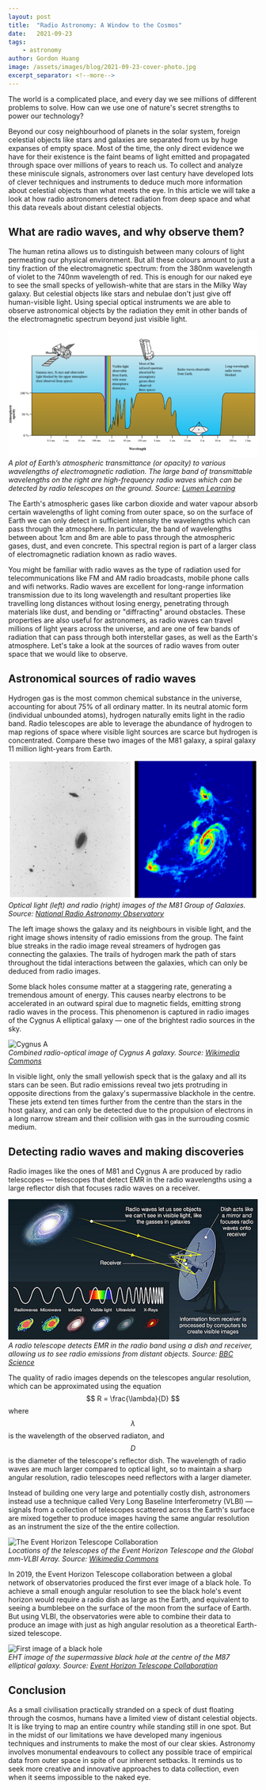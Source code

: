 ```yaml
---
layout: post
title:  "Radio Astronomy: A Window to the Cosmos"
date:   2021-09-23
tags: 
    - astronomy
author: Gordon Huang
image: /assets/images/blog/2021-09-23-cover-photo.jpg
excerpt_separator: <!--more-->
---
```


The world is a complicated place, and every day we see millions of different problems to solve. How can we use one of nature's secret strengths to power our technology?

<!--more-->

<script src="https://cdn.mathjax.org/mathjax/latest/MathJax.js?config=TeX-AMS-MML_HTMLorMML" type="text/javascript"></script>

Beyond our cosy neighbourhood of planets in the solar system, foreign celestial objects like stars and galaxies are separated from us by huge expanses of empty space. Most of the time, the only direct evidence we have for their existence is the faint beams of light emitted and propagated through space over millions of years to reach us. To collect and analyze these miniscule signals, astronomers over last century have developed lots of clever techniques and instruments to deduce much more information about celestial objects than what meets the eye. In this article we will take a look at how radio astronomers detect radiation from deep space and what this data reveals about distant celestial objects.

## What are radio waves, and why observe them?

The human retina allows us to distinguish between many colours of light permeating our physical environment. But all these colours amount to just a tiny fraction of the electromagnetic spectrum: from the 380nm wavelength of violet to the 740nm wavelength of red. This is enough for our naked eye to see the small specks of yellowish-white that are stars in the Milky Way galaxy. But celestial objects like stars and nebulae don't just give off human-visible light. Using special optical instruments we are able to observe astronomical objects by the radiation they emit in other bands of the electromagnetic spectrum beyond just visible light.

![Atmospheric transmittance plot](/assets/images/blog/21-09-23/atmospheric-transmittance.png)<br/>
_A plot of Earth’s atmospheric transmittance (or opacity) to various wavelengths of electromagnetic radiation. The large band of transmittable wavelengths on the right are high-frequency radio waves which can be detected by radio telescopes on the ground. Source: [Lumen Learning](https://courses.lumenlearning.com/boundless-physics/chapter/the-electromagnetic-spectrum/)_

The Earth's atmospheric gases like carbon dioxide and water vapour absorb certain wavelengths of light coming from outer space, so on the surface of Earth we can only detect in sufficient intensity the wavelengths which can pass through the atmosphere. In particular, the band of wavelengths between about 1cm and 8m are able to pass through the atmospheric gases, dust, and even concrete. This spectral region is part of a larger class of electromagnetic radiation known as radio waves.

You might be familiar with radio waves as the type of radiation used for telecommunications like FM and AM radio broadcasts, mobile phone calls and wifi networks. Radio waves are excellent for long-range information transmission due to its long wavelength and resultant properties like travelling long distances without losing energy, penetrating through materials like dust, and bending or "diffracting" around obstacles. These properties are also useful for astronomers, as radio waves can travel millions of light years across the universe, and are one of few bands of radiation that can pass through both interstellar gases, as well as the Earth's atmosphere. Let's take a look at the sources of radio waves from outer space that we would like to observe.

## Astronomical sources of radio waves

Hydrogen gas is the most common chemical substance in the universe, accounting for about 75% of all ordinary matter. In its neutral atomic form (individual unbounded atoms), hydrogen naturally emits light in the radio band. Radio telescopes are able to leverage the abundance of hydrogen to map regions of space where visible light sources are scarce but hydrogen is concentrated. Compare these two images of the M81 galaxy, a spiral galaxy 11 million light-years from Earth.

![M81 Galaxy Group](/assets/images/blog/21-09-23/m81-galaxy-group.png)<br/>
_Optical light (left) and radio (right) images of the M81 Group of Galaxies. Source: [National Radio Astronomy Observatory](http://www.aoc.nrao.edu/intro/galaxies.html)_

The left image shows the galaxy and its neighbours in visible light, and the right image shows intensity of radio emissions from the group. The faint blue streaks in the radio image reveal streamers of hydrogen gas connecting the galaxies. The trails of hydrogen mark the path of stars throughout the tidal interactions between the galaxies, which can only be deduced from radio images.

Some black holes consume matter at a staggering rate, generating a tremendous amount of energy. This causes nearby electrons to be accelerated in an outward spiral due to magnetic fields, emitting strong radio waves in the process. This phenomenon is captured in radio images of the Cygnus A elliptical galaxy — one of the brightest radio sources in the sky.

![Cygnus A](https://upload.wikimedia.org/wikipedia/commons/5/58/3c405.jpg)<br/>
_Combined radio-optical image of Cygnus A galaxy. Source: [Wikimedia Commons](https://commons.wikimedia.org/wiki/File:3c405.jpg)_

In visible light, only the small yellowish speck that is the galaxy and all its stars can be seen. But radio emissions reveal two jets protruding in opposite directions from the galaxy's supermassive blackhole in the centre. These jets extend ten times further from the centre than the stars in the host galaxy, and can only be detected due to the propulsion of electrons in a long narrow stream and their collision with gas in the surrouding cosmic medium.

## Detecting radio waves and making discoveries

Radio images like the ones of M81 and Cygnus A are produced by radio telescopes — telescopes that detect EMR in the radio wavelengths using a large reflector dish that focuses radio waves on a receiver.

![Radio Telescope](/assets/images/blog/21-09-23/radio-telescope.jpg)<br/>
_A radio telescope detects EMR in the radio band using a dish and receiver, allowing us to see radio emissions from distant objects. Source: [BBC Science](https://www.bbc.com/news/uk-england-manchester-35093020)_

The quality of radio images depends on the telescopes angular resolution, which can be approximated using the equation $$ R = \frac{\lambda}{D} $$ where $$ \lambda $$ is the wavelength of the observed radiaton, and $$ D $$ is the diameter of the telescope's reflector dish. The wavelength of radio waves are much larger compared to optical light, so to maintain a sharp angular resolution, radio telescopes need reflectors with a larger diameter.

Instead of building one very large and potentially costly dish, astronomers instead use a technique called Very Long Baseline Interferometry (VLBI) — signals from a collection of telescopes scattered across the Earth's surface are mixed together to produce images having the same angular resolution as an instrument the size of the the entire collection.

![The Event Horizon Telescope Collaboration](https://upload.wikimedia.org/wikipedia/commons/e/eb/The_Event_Horizon_Telescope_and_Global_mm-VLBI_Array_on_the_Earth.jpg)<br/>
_Locations of the telescopes of the Event Horizon Telescope and the Global mm-VLBI Array. Source: [Wikimedia Commons](https://commons.wikimedia.org/wiki/File:The_Event_Horizon_Telescope_and_Global_mm-VLBI_Array_on_the_Earth.jpg)_

In 2019, the Event Horizon Telescope collaboration between a global network of observatories produced the first ever image of a black hole. To achieve a small enough angular resolution to see the black hole's event horizon would require a radio dish as large as the Earth, and equivalent to seeing a bumblebee on the surface of the moon from the surface of Earth. But using VLBI, the observatories were able to combine their data to produce an image with just as high angular resolution as a theoretical Earth-sized telescope.

![First image of a black hole](https://projects.iq.harvard.edu/files/styles/os_files_xlarge/public/eht/files/20190410-78m-800x466.png?m=1554877319&itok=rxdks7ro)<br/>
_EHT image of the supermassive black hole at the centre of the M87 elliptical galaxy. Source: [Event Horizon Telescope Collaboration](https://eventhorizontelescope.org/press-release-april-10-2019-astronomers-capture-first-image-black-hole)_

## Conclusion

As a small civilisation practically stranded on a speck of dust floating through the cosmos, humans have a limited view of distant celestial objects. It is like trying to map an entire country while standing still in one spot. But in the midst of our limitations we have developed many ingenious techniques and instruments to make the most of our clear skies. Astronomy involves monumental endeavours to collect any possible trace of empirical data from outer space in spite of our inherent setbacks. It reminds us to seek more creative and innovative approaches to data collection, even when it seems impossible to the naked eye.